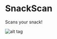 # SnackScan
Scans your snack!

![alt tag](https://raw.githubusercontent.com/an1519/images/IMG_3088.png)
